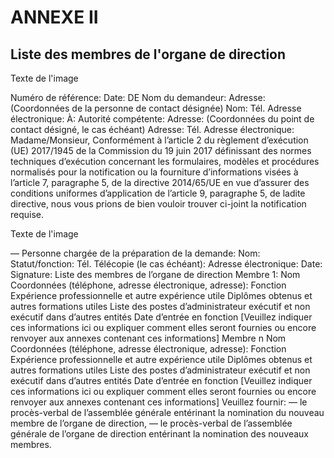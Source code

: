 # ANNEXE II

## Liste des membres de l'organe de direction



Texte de l'image

Numéro de référence: Date: DE Nom du demandeur: Adresse: (Coordonnées de la personne de contact désignée) Nom: Tél. Adresse électronique: À: Autorité compétente: Adresse: (Coordonnées du point de contact désigné, le cas échéant) Adresse: Tél. Adresse électronique: Madame/Monsieur, Conformément à l’article 2 du règlement d’exécution (UE) 2017/1945 de la Commission du 19 juin 2017 définissant des normes techniques d’exécution concernant les formulaires, modèles et procédures normalisés pour la notification ou la fourniture d’informations visées à l’article 7, paragraphe 5, de la directive 2014/65/UE en vue d’assurer des conditions uniformes d’application de l’article 9, paragraphe 5, de ladite directive, nous vous prions de bien vouloir trouver ci-joint la notification requise.



Texte de l'image

— Personne chargée de la préparation de la demande: Nom: Statut/fonction: Tél. Télécopie (le cas échéant): Adresse électronique: Date: Signature: Liste des membres de l’organe de direction Membre 1: Nom Coordonnées (téléphone, adresse électronique, adresse): Fonction Expérience professionnelle et autre expérience utile Diplômes obtenus et autres formations utiles Liste des postes d’administrateur exécutif et non exécutif dans d’autres entités Date d’entrée en fonction [Veuillez indiquer ces informations ici ou expliquer comment elles seront fournies ou encore renvoyer aux annexes contenant ces informations] Membre n Nom Coordonnées (téléphone, adresse électronique, adresse): Fonction Expérience professionnelle et autre expérience utile Diplômes obtenus et autres formations utiles Liste des postes d’administrateur exécutif et non exécutif dans d’autres entités Date d’entrée en fonction [Veuillez indiquer ces informations ici ou expliquer comment elles seront fournies ou encore renvoyer aux annexes contenant ces informations] Veuillez fournir: — le procès-verbal de l’assemblée générale entérinant la nomination du nouveau membre de l’organe de direction, — le procès-verbal de l’assemblée générale de l’organe de direction entérinant la nomination des nouveaux membres.


